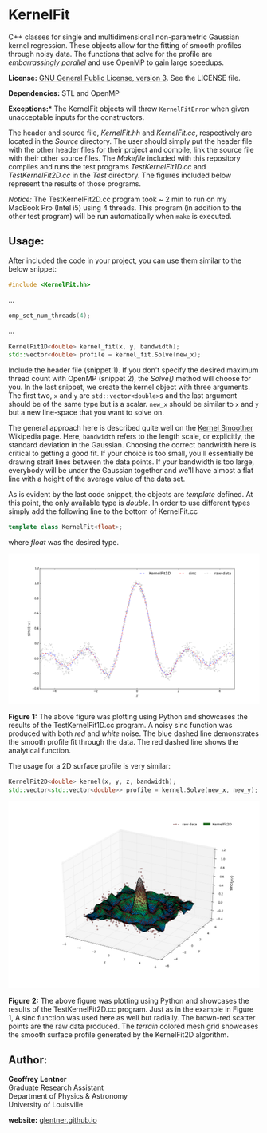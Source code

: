 # KernelFit

C++ classes for single and multidimensional non-parametric Gaussian kernel
regression. These objects allow for the fitting of smooth profiles through
noisy data. The functions that solve for the profile are 
*embarrassingly parallel* and use OpenMP to gain large speedups.

**License:** 
[GNU General Public License, version 3](https://www.gnu.org/copyleft/gpl.html). 
See the LICENSE file.

**Dependencies:**
STL and OpenMP

**Exceptions:***
The KernelFit objects will throw `KernelFitError` when given unacceptable
inputs for the constructors.

The header and source file, *KernelFit.hh* and *KernelFit.cc*, respectively
are located in the *Source* directory. The user should simply put the header
file with the other header files for their project and compile, link the
source file with their other source files. The *Makefile* included with this
repository compiles and runs the test programs *TestKernelFit1D.cc* and
*TestKernelFit2D.cc* in the *Test* directory. The figures included below 
represent the results of those programs.

*Notice:*
The TestKernelFit2D.cc program took ~ 2 min to run on my MacBook Pro (Intel i5)
using 4 threads. This program (in addition to the other test program) will be
run automatically when `make` is executed.

## Usage:

After included the code in your project, you can use them similar to the
below snippet:

```C++
#include <KernelFit.hh>
```

...


```C++
omp_set_num_threads(4);
```

...

```C++
KernelFit1D<double> kernel_fit(x, y, bandwidth);
std::vector<double> profile = kernel_fit.Solve(new_x);
```

Include the header file (snippet 1). If you don't specify the desired maximum
thread count with OpenMP (snippet 2), the *Solve()* method will choose for you.
In the last snippet, we create the kernel object with three arguments. The first
two, `x` and `y` are `std::vector<double>`s and the last argument should be of
the same type but is a scalar. `new_x` should be similar to `x` and `y` but a
new line-space that you want to solve on.

The general approach here is described quite
well on the [Kernel Smoother](http://en.wikipedia.org/wiki/Kernel_smoother)
Wikipedia page. Here, `bandwidth` refers to the length scale, or explicitly,
the standard deviation in the Gaussian. Choosing the correct bandwidth here is
critical to getting a good fit. If your choice is too small, you'll essentially
be drawing strait lines between the data points. If your bandwidth is too large,
everybody will be under the Gaussian together and we'll have almost a flat line
with a height of the average value of the data set.

As is evident by the last code snippet, the objects are *template* defined.
At this point, the only available type is *double*. In order to use different
types simply add the following line to the bottom of KernelFit.cc

```C++
template class KernelFit<float>;
```

where *float* was the desired type.

![example](Figures/KernelFit1D.png "Results of KernelFit1D")

**Figure** **1:** The above figure was plotting using Python and showcases the 
results of the TestKernelFit1D.cc program. A noisy sinc function was produced 
with both *red* and *white* noise. The blue dashed line demonstrates the smooth 
profile fit through the data. The red dashed line shows the analytical function.

The usage for a 2D surface profile is very similar:

```C++
KernelFit2D<double> kernel(x, y, z, bandwidth);
std::vector<std::vector<double>> profile = kernel.Solve(new_x, new_y);
```

![example](Figures/KernelFit2D.png "Results of KernelFit1D")

**Figure** **2:** The above figure was plotting using Python and showcases the 
results of the TestKernelFit2D.cc program. Just as in the example in Figure 1,
A sinc function was used here as well but radially. The brown-red scatter points
are the raw data produced. The *terrain* colored mesh grid showcases the 
smooth surface profile generated by the KernelFit2D algorithm.


## Author:

**Geoffrey** **Lentner** <br />
Graduate Research Assistant <br />
Department of Physics & Astronomy <br />
University of Louisville

**website:** [glentner.github.io](http://glentner.github.io)













